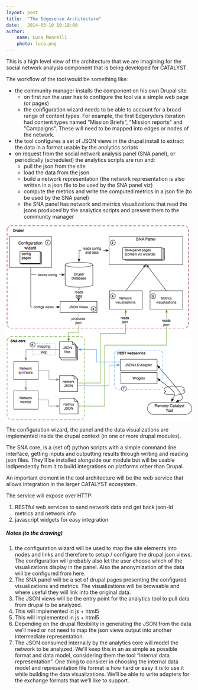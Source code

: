 ```yaml
---
layout: post
title:  "The Edgesense Architecture"
date:   2014-03-10 10:18:00
author:
    name: Luca Mearelli
    photo: luca.png
---
```

This is a high level view of the architecture that we are imagining for the social network analysis component that is being developed for CATALYST.

The workflow of the tool would be something like:

- the community manager installs the component on his own Drupal site
    - on first run the user has to configure the tool via a simple web page (or pages)
    - the configuration wizard needs to be able to account for a broad range of content types. For example, the first Edgeryders iteration had content types named "Mission Briefs", "Mission reports" and "Campaigns". These will need to be mapped into edges or nodes of the network. 
- the tool configures a set of JSON views in the drupal install to extract the data in a format usable by the analytics scripts
- on request from the social network analysis panel (SNA panel), or periodically (scheduled) the analytics scripts are run and:
    - pull the json from the site
    - load the data from the json 
    - build a network representation (the network representation is also written in a json file to be used by the SNA panel viz)
    - compute the metrics and write the computed metrics in a json file (to be used by the SNA panel)
    - the SNA panel has network and metrics visualizations that read the jsons produced by the analytics scripts and present them to the community manager

![The Edgesense Component Architecture](assets/images/sna_architecture.png)

The configuration wizard, the panel and the data visualizations are implemented inside the drupal context (in one or more drupal modules).

The SNA core, is a (set of) python scripts with a simple command line interface, getting inputs and outputting results through writing and reading json files. They’ll be installed alongside our module but will be usable indipendently from it to build integrations on platforms other than Drupal.

An important element in the tool architecture will be the web service that allows integration in the larger CATALYST ecosystem.

The service will expose over HTTP: 

1. RESTful web services to send network data and get back json-ld metrics and network info
2. javascript widgets for easy integration

##### Notes (to the drawing)

1. the configuration wizard will be used to map the site elements into nodes and links and therefore to setup / configure the drupal json views. The configuration will probably also let the user choose which of the visualizations display in the panel. Also the anonymization of the data will be configured from here.
2. The SNA panel will be a set of drupal pages presenting the configured visualizations and metrics. The visualizations will be browsable and where useful they will link into the original data.
3. The JSON views will be the entry point for the analytics tool to pull data from drupal to be analyzed.
4. This will implemented in js + html5
5. This will implemented in js + html5
6. Depending on the drupal flexibility in generating the JSON from the data we’ll need or not need to map the json views output into another intermediate representation.
7. The JSON consumed internally by the analytics core will model the network to be analyzed. We'll keep this in an as simple as possible format and data model, considering them the tool “internal data representation”. One thing to consider in choosing the internal data model and representation file format is how hard or easy it is to use it while building the data visualizations. We’ll be able to write adapters for the exchange formats that we’ll like to support.

